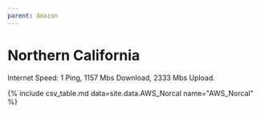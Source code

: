 ```yaml
---
parent: Amazon
---
```

# Northern California

Internet Speed: 
1 Ping, 1157 Mbs Download, 2333 Mbs Upload. 

{% include csv_table.md data=site.data.AWS_Norcal name="AWS_Norcal" %}
